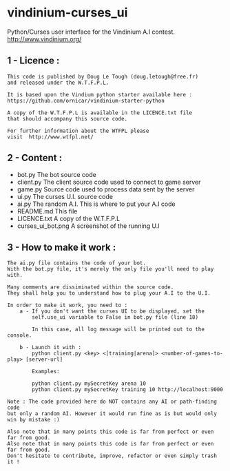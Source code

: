 vindinium-curses_ui
===================

Python/Curses user interface for the Vindinium A.I contest.
http://www.vindinium.org/


1 - Licence :
-------------
	This code is published by Doug Le Tough (doug.letough@free.fr) 
	and released under the W.T.F.P.L.
	
	It is based upon the Vindium python starter available here :
	https://github.com/ornicar/vindinium-starter-python
	
	A copy of the W.T.F.P.L is available in the LICENCE.txt file 
	that should accompany this source code.

	For further information about the WTFPL please
	visit  http://www.wtfpl.net/

2 - Content :
-------------

 - bot.py               The bot source code
 - client.py            The client source code used to connect to game server
 - game.py              Source code used to process data sent by the server
 - ui.py                The curses U.I. source code
 - ai.py                The random A.I. This is where to put your A.I code
 - README.md            This file
 - LICENCE.txt          A copy of the W.T.F.P.L
 - curses_ui_bot.png    A screenshot of the running U.I

3 - How to make it work :
-------------------------

	The ai.py file contains the code of your bot.
	With the bot.py file, it's merely the only file you'll need to play with.

	Many comments are dissiminated within the source code. 
	They shall help you to understand how to plug your A.I to the U.I.

	In order to make it work, you need to :
		a - If you don't want the curses UI to be displayed, set the 
			self.use_ui variable to False in bot.py file (line 18)
			
			In this case, all log message will be printed out to the console.
		
		b - Launch it with :
			python client.py <key> <[training|arena]> <number-of-games-to-play> [server-url]
			
			Examples:
			
			python client.py mySecretKey arena 10
			python client.py mySecretKey training 10 http://localhost:9000
		
	Note : The code provided here do NOT contains any AI or path-finding code 
	but only a random AI. However it would run fine as is but would only win by mistake :)
	
	Also note that in many points this code is far from perfect or even far from good.
	Also note that in many points this code is far from perfect or even far from good.
	Don't hesitate to contribute, improve, refactor or even simply trash it !
	
	


